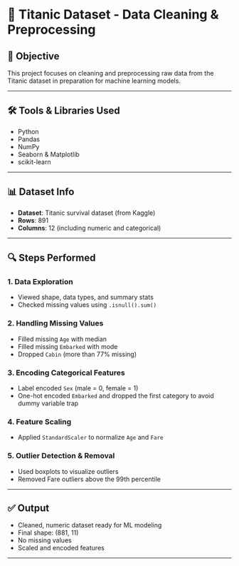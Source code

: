 # 🧹 Titanic Dataset - Data Cleaning & Preprocessing

## 📌 Objective
This project focuses on cleaning and preprocessing raw data from the Titanic dataset in preparation for machine learning models.

---

## 🛠 Tools & Libraries Used
- Python
- Pandas
- NumPy
- Seaborn & Matplotlib
- scikit-learn

---

## 📊 Dataset Info
- **Dataset**: Titanic survival dataset (from Kaggle)
- **Rows**: 891
- **Columns**: 12 (including numeric and categorical)

---

## 🔍 Steps Performed

### 1. Data Exploration
- Viewed shape, data types, and summary stats
- Checked missing values using `.isnull().sum()`

### 2. Handling Missing Values
- Filled missing `Age` with median
- Filled missing `Embarked` with mode
- Dropped `Cabin` (more than 77% missing)

### 3. Encoding Categorical Features
- Label encoded `Sex` (male = 0, female = 1)
- One-hot encoded `Embarked` and dropped the first category to avoid dummy variable trap

### 4. Feature Scaling
- Applied `StandardScaler` to normalize `Age` and `Fare`

### 5. Outlier Detection & Removal
- Used boxplots to visualize outliers
- Removed Fare outliers above the 99th percentile

---

## ✅ Output
- Cleaned, numeric dataset ready for ML modeling
- Final shape: (881, 11)
- No missing values
- Scaled and encoded features

---


